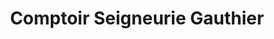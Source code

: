 ---
title: "Comptoir Seigneurie Gauthier"
url: /vannes/comptoir-seigneurie-gauthier/
shop: peinture
---